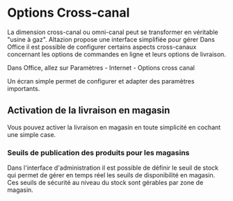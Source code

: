 # Options Cross-canal

La dimension cross-canal ou omni-canal peut se transformer en véritable "usine à gaz". 
Altazion propose une interface simplifiée pour gérer 
Dans Office il est possible de configurer certains aspects cross-canaux concernant les options de commandes en ligne et leurs options de livraison. 

Dans Office, allez sur Paramètres - Internet - Options cross canal

Un écran simple permet de configurer et adapter des paramètres importants. 

## Activation de la livraison en magasin
Vous pouvez activer la livraison en magasin en toute simplicité en cochant une simple case. 

### Seuils de publication des produits pour les magasins
Dans l'interface d'administration il est possible de définir le seuil de stock qui permet de gérer en temps réel les seuils de disponibilité en magasin. 
Ces seuils de sécurité au niveau du stock sont gérables par zone de magasin.